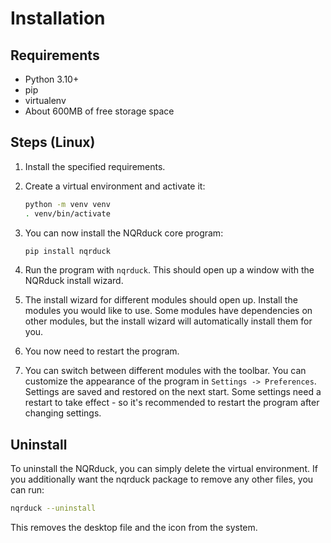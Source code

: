 # Installation

## Requirements

- Python 3.10+
- pip
- virtualenv
- About 600MB of free storage space

## Steps (Linux)

1. Install the specified requirements.

2. Create a virtual environment and activate it:

    ```bash
    python -m venv venv
    . venv/bin/activate
    ```

3. You can now install the NQRduck core program:

    ```bash
    pip install nqrduck
    ```

4. Run the program with `nqrduck`. This should open up a window with the NQRduck install wizard.

5. The install wizard for different modules should open up. Install the modules you would like to use. Some  modules have dependencies on other modules, but the install wizard will automatically install them for you.

6. You now need to restart the program.

7. You can switch between different modules with the toolbar. You can customize the appearance of the program in `Settings -> Preferences`. Settings are saved and restored on the next start.
Some settings need a restart to take effect - so it's recommended to restart the program after changing settings.

## Uninstall

To uninstall the NQRduck, you can simply delete the virtual environment. If you additionally want the nqrduck package to remove any other files, you can run:

```bash
nqrduck --uninstall
```

This removes the desktop file and the icon from the system.
